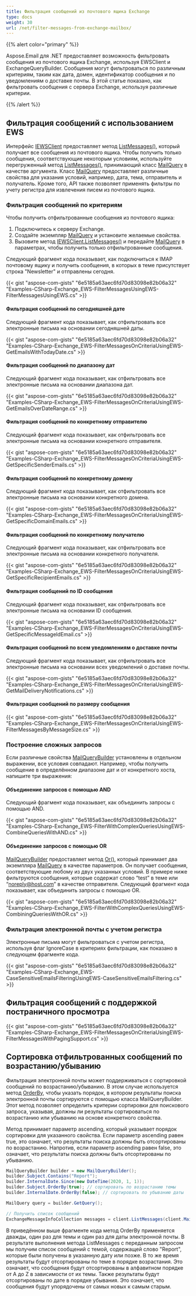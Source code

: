```yaml
---
title: Фильтрация сообщений из почтового ящика Exchange
type: docs
weight: 30
url: /net/filter-messages-from-exchange-mailbox/
---
```



{{% alert color="primary" %}}

Aspose.Email для .NET предоставляет возможность фильтровать сообщения из почтового ящика Exchange, используя EWSClient и ExchangeQueryBuilder. Сообщения могут фильтроваться по различным критериям, таким как дата, домен, идентификатор сообщения и по уведомлениям о доставке почты. В этой статье показано, как фильтровать сообщения с сервера Exchange, используя различные критерии.

{{% /alert %}} 

## **Фильтрация сообщений с использованием EWS**

Интерфейс [IEWSClient](https://reference.aspose.com/email/net/aspose.email.clients.exchange.webservice/iewsclient/) предоставляет метод [ListMessages()](https://reference.aspose.com/email/net/aspose.email.clients.exchange.webservice/iewsclient/listmessages/#listmessages), который получает все сообщения из почтового ящика. Чтобы получить только сообщения, соответствующие некоторым условиям, используйте перегруженный метод [ListMessages()](https://reference.aspose.com/email/net/aspose.email.clients.exchange.webservice/iewsclient/listmessages/#listmessages), принимающий класс [MailQuery](https://reference.aspose.com/email/net/aspose.email.tools.search/mailquery/) в качестве аргумента. Класс [MailQuery](https://reference.aspose.com/email/net/aspose.email.tools.search/mailquery/) предоставляет различные свойства для указания условий, например, дата, тема, отправитель и получатель. Кроме того, API также позволяет применять фильтры по учету регистра для извлечения писем из почтового ящика.

### **Фильтрация сообщений по критериям**

Чтобы получить отфильтрованные сообщения из почтового ящика:

1. Подключитесь к серверу Exchange.
1. Создайте экземпляр [MailQuery](https://reference.aspose.com/email/net/aspose.email.tools.search/mailquery/) и установите желаемые свойства.
1. Вызовите метод [IEWSClient.ListMessages()](https://reference.aspose.com/email/net/aspose.email.clients.exchange.webservice/iewsclient/listmessages/#listmessages) и передайте [MailQuery](https://reference.aspose.com/email/net/aspose.email.tools.search/mailquery/) в параметрах, чтобы получить только отфильтрованные сообщения.

Следующий фрагмент кода показывает, как подключиться к IMAP почтовому ящику и получить сообщения, в которых в теме присутствует строка "Newsletter" и отправлены сегодня.

{{< gist "aspose-com-gists" "6e5185a63aec6fd70d83098e82b06a32" "Examples-CSharp-Exchange_EWS-FilterMessagesUsingEWS-FilterMessagesUsingEWS.cs" >}}

#### **Фильтрация сообщений по сегодняшней дате**

Следующий фрагмент кода показывает, как отфильтровать все электронные письма на основании сегодняшней даты.

{{< gist "aspose-com-gists" "6e5185a63aec6fd70d83098e82b06a32" "Examples-CSharp-Exchange_EWS-FilterMessagesOnCriteriaUsingEWS-GetEmailsWithTodayDate.cs" >}}

#### **Фильтрация сообщений по диапазону дат**

Следующий фрагмент кода показывает, как отфильтровать все электронные письма на основании диапазона дат.

{{< gist "aspose-com-gists" "6e5185a63aec6fd70d83098e82b06a32" "Examples-CSharp-Exchange_EWS-FilterMessagesOnCriteriaUsingEWS-GetEmailsOverDateRange.cs" >}}

#### **Фильтрация сообщений по конкретному отправителю**

Следующий фрагмент кода показывает, как отфильтровать все электронные письма на основании конкретного отправителя.

{{< gist "aspose-com-gists" "6e5185a63aec6fd70d83098e82b06a32" "Examples-CSharp-Exchange_EWS-FilterMessagesOnCriteriaUsingEWS-GetSpecificSenderEmails.cs" >}}

#### **Фильтрация сообщений по конкретному домену**

Следующий фрагмент кода показывает, как отфильтровать все электронные письма на основании конкретного домена.

{{< gist "aspose-com-gists" "6e5185a63aec6fd70d83098e82b06a32" "Examples-CSharp-Exchange_EWS-FilterMessagesOnCriteriaUsingEWS-GetSpecificDomainEmails.cs" >}}

#### **Фильтрация сообщений по конкретному получателю**

Следующий фрагмент кода показывает, как отфильтровать все электронные письма на основании конкретного получателя.

{{< gist "aspose-com-gists" "6e5185a63aec6fd70d83098e82b06a32" "Examples-CSharp-Exchange_EWS-FilterMessagesOnCriteriaUsingEWS-GetSpecificRecipientEmails.cs" >}}

#### **Фильтрация сообщений по ID сообщения**

Следующий фрагмент кода показывает, как отфильтровать все электронные письма на основании ID сообщения.

{{< gist "aspose-com-gists" "6e5185a63aec6fd70d83098e82b06a32" "Examples-CSharp-Exchange_EWS-FilterMessagesOnCriteriaUsingEWS-GetSpecificMessageIdEmail.cs" >}}

#### **Фильтрация сообщений по всем уведомлениям о доставке почты**

Следующий фрагмент кода показывает, как отфильтровать все электронные письма на основании всех уведомлений о доставке почты.

{{< gist "aspose-com-gists" "6e5185a63aec6fd70d83098e82b06a32" "Examples-CSharp-Exchange_EWS-FilterMessagesOnCriteriaUsingEWS-GetMailDeliveryNotifications.cs" >}}

#### **Фильтрация сообщений по размеру сообщения**

{{< gist "aspose-com-gists" "6e5185a63aec6fd70d83098e82b06a32" "Examples-CSharp-Exchange_EWS-FilterMessagesOnCriteriaUsingEWS-FilterMessagesByMessageSize.cs" >}}


### **Построение сложных запросов**

Если различные свойства [MailQueryBuilder](https://reference.aspose.com/email/net/aspose.email.tools.search/mailquerybuilder/) установлены в отдельном выражении, все условия совпадают. Например, чтобы получить сообщение в определённом диапазоне дат и от конкретного хоста, напишите три выражения:

#### **Объединение запросов с помощью AND**

Следующий фрагмент кода показывает, как объединить запросы с помощью AND.

{{< gist "aspose-com-gists" "6e5185a63aec6fd70d83098e82b06a32" "Examples-CSharp-Exchange_EWS-FilterWithComplexQueriesUsingEWS-CombineQueriesWithAND.cs" >}}

#### **Объединение запросов с помощью OR**

[MailQueryBuilder](https://reference.aspose.com/email/net/aspose.email.tools.search/mailquerybuilder/) предоставляет метод [Or()](https://reference.aspose.com/email/net/aspose.email.tools.search/mailquerybuilder/or/#or), который принимает два экземпляра [MailQuery](https://reference.aspose.com/email/net/aspose.email.tools.search/mailquery/) в качестве параметров. Он получает сообщения, соответствующие любому из двух указанных условий. В примере ниже фильтруются сообщения, которые содержат слово “test” в теме или “noreply@host.com” в качестве отправителя. Следующий фрагмент кода показывает, как объединить запросы с помощью OR.

{{< gist "aspose-com-gists" "6e5185a63aec6fd70d83098e82b06a32" "Examples-CSharp-Exchange_EWS-FilterWithComplexQueriesUsingEWS-CombiningQueriesWithOR.cs" >}}

### **Фильтрация электронной почты с учетом регистра**

Электронные письма могут фильтроваться с учетом регистра, используя флаг IgnoreCase в критериях фильтрации, как показано в следующем фрагменте кода.

{{< gist "aspose-com-gists" "6e5185a63aec6fd70d83098e82b06a32" "Examples-CSharp-Exchange_EWS-CaseSensitiveEmailsFilteringUsingEWS-CaseSensitiveEmailsFiltering.cs" >}}

## **Фильтрация сообщений с поддержкой постраничного просмотра**

{{< gist "aspose-com-gists" "6e5185a63aec6fd70d83098e82b06a32" "Examples-CSharp-Exchange_EWS-FilterMessagesOnCriteriaUsingEWS-FilterMessagesWithPagingSupport.cs" >}}

## **Сортировка отфильтрованных сообщений по возрастанию/убыванию**

Фильтрация электронной почты может поддерживаться с сортировкой сообщений по возрастанию/убыванию. В этом случае используется метод [OrderBy](https://reference.aspose.com/email/net/aspose.email.tools.search/comparisonfield/orderby/), чтобы указать порядок, в котором результаты поиска электронной почты сортируются с помощью класса MailQueryBuilder. Этот метод позволяет определить критерии сортировки для поискового запроса, указывая, должны ли результаты сортироваться по возрастанию или убыванию на основе конкретного свойства.

Метод принимает параметр ascending, который указывает порядок сортировки для указанного свойства. Если параметр ascending равен true, это означает, что результаты поиска должны быть отсортированы по возрастанию. Напротив, если параметр ascending равен false, это означает, что результаты поиска должны быть отсортированы по убыванию.

```cs
MailQueryBuilder builder = new MailQueryBuilder();
builder.Subject.Contains("Report");
builder.InternalDate.Since(new DateTime(2020, 1, 1));
builder.Subject.OrderBy(true); // сортировать по возрастанию темы
builder.InternalDate.OrderBy(false); // сортировать по убыванию даты

MailQuery query = builder.GetQuery();

// Получить список сообщений
ExchangeMessageInfoCollection messages = client.ListMessages(client.MailboxInfo.InboxUri, query, false);
```

В приведённом выше фрагменте кода метод OrderBy применяется дважды, один раз для темы и один раз для даты электронной почты. В результате выполнения метода ListMessages с переданным запросом мы получим список сообщений с темой, содержащей слово "Report", которые были получены в указанную дату или позже. В то же время результаты будут отсортированы по теме в порядке возрастания. Это означает, что сообщения будут отсортированы в алфавитном порядке от A до Z в зависимости от их темы. Также результаты будут отсортированы по дате в порядке убывания. Это означает, что сообщения будут упорядочены от самых новых к самым старым.
